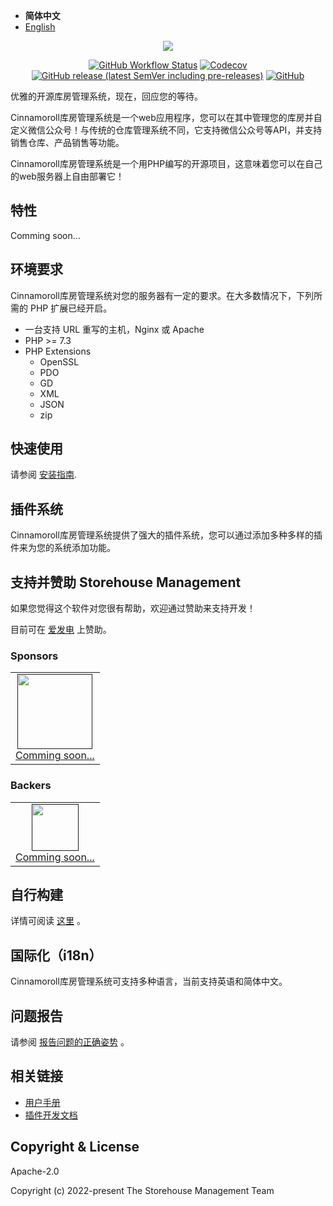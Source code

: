 - **简体中文**
- [English](./README.md)

<p align="center"><img src="https://user-images.githubusercontent.com/101342651/168995296-12e6367f-a93b-4ef1-ad4a-8cbc06905bfb.jpeg"></p>

<p align="center">
<a href="https://github.com/wms-community/storehouse-management-server/actions"><img alt="GitHub Workflow Status" src="https://img.shields.io/github/workflow/status/wms-community/storehouse-management-server/CI?style=flat-square"></a>
<a href="https://codecov.io/gh/wms-community/storehouse-management-server"><img alt="Codecov" src="https://img.shields.io/codecov/c/github/wms-community/storehouse-management-server?style=flat-square"></a>
<a href="https://github.com/wms-community/storehouse-management-server/releases"><img alt="GitHub release (latest SemVer including pre-releases)" src="https://img.shields.io/github/v/release/wms-community/storehouse-management-server?include_prereleases&style=flat-square"></a>
<a href="https://github.com/wms-community/storehouse-management-server/blob/master/LICENSE"><img alt="GitHub" src="https://img.shields.io/github/license/wms-community/storehouse-management-server?style=flat-square"></a>
</p>

优雅的开源库房管理系统，现在，回应您的等待。

Cinnamoroll库房管理系统是一个web应用程序，您可以在其中管理您的库房并自定义微信公众号！与传统的仓库管理系统不同，它支持微信公众号等API，并支持销售仓库、产品销售等功能。

Cinnamoroll库房管理系统是一个用PHP编写的开源项目，这意味着您可以在自己的web服务器上自由部署它！

## 特性

Comming soon...

## 环境要求

Cinnamoroll库房管理系统对您的服务器有一定的要求。在大多数情况下，下列所需的 PHP 扩展已经开启。

- 一台支持 URL 重写的主机，Nginx 或 Apache
- PHP >= 7.3
- PHP Extensions
  - OpenSSL
  - PDO
  - GD
  - XML
  - JSON
  - zip

## 快速使用

请参阅 [安装指南](https://wms.mojy.xyz/zh-cn/install.html).

## 插件系统

Cinnamoroll库房管理系统提供了强大的插件系统，您可以通过添加多种多样的插件来为您的系统添加功能。

## 支持并赞助 Storehouse Management

如果您觉得这个软件对您很有帮助，欢迎通过赞助来支持开发！

目前可在 [爱发电](https://afdian.net/@Cinnamoroll) 上赞助。

### Sponsors

<table>
  <tbody>
    <tr>
      <td align=center>
        <a href="">
          <img src="" width="120" height="120">
          <br>
          Comming soon...
        </a>
      </td>
      </tr>
    </tbody>
</table>

### Backers

<table>
  <tbody>
    <tr>
      <td align=center>
        <a href="">
          <img src="" width="75" height="75">
          <br>
          Comming soon...
        </a>
      </td>
      </tr>
    </tbody>
</table>

## 自行构建

详情可阅读 [这里](https://wms.mojy.xyz/zh-cn/build.html) 。

## 国际化（i18n）

Cinnamoroll库房管理系统可支持多种语言，当前支持英语和简体中文。

## 问题报告

请参阅 [报告问题的正确姿势](https://wms.mojy.xyz/zh-cn/report.html) 。

## 相关链接

- [用户手册](https://wms.mojy.xyz/zh-cn/)
- [插件开发文档](https://wms-plugin.mojy.xyz/zh-cn/)

## Copyright & License

Apache-2.0

Copyright (c) 2022-present The Storehouse Management Team
